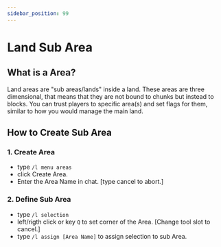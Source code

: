 ```yaml
---
sidebar_position: 99
---
```


# Land Sub Area

## What is a Area?
Land areas are "sub areas/lands" inside a land. These areas are three dimensional, that means that they are not bound to chunks but instead to blocks. You can trust players to specific area(s) and set flags for them, similar to how you would manage the main land.

## How to Create Sub Area

### 1. Create Area 
   
   - type `/l menu areas`
   - click Create Area.
   - Enter the Area Name in chat. [type cancel to abort.]

### 2. Define Sub Area 
   - type `/l selection`
   - left/rigth click or key `Q` to set corner of the Area. [Change tool slot to cancel.] 
   - type `/l assign [Area Name]` to assign selection to sub Area.